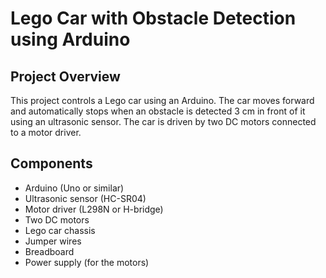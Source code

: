 # Lego Car with Obstacle Detection using Arduino

## Project Overview
This project controls a Lego car using an Arduino. The car moves forward and automatically stops when an obstacle is detected 3 cm in front of it using an ultrasonic sensor. The car is driven by two DC motors connected to a motor driver.

## Components
- Arduino (Uno or similar)
- Ultrasonic sensor (HC-SR04)
- Motor driver (L298N or H-bridge)
- Two DC motors
- Lego car chassis
- Jumper wires
- Breadboard
- Power supply (for the motors)
